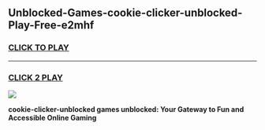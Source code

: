 
## Unblocked-Games-cookie-clicker-unblocked-Play-Free-e2mhf
<h3>
<a href="https://premium76.site?title=cookie-clicker-unblocked&ref=09A">CLICK TO PLAY</a></h3>
<hr>

<h3>
<a href="https://premium76.site?title=cookie-clicker-unblocked&ref=09A">CLICK 2 PLAY</a>
  
</h3>

<a href="https://premium76.site?title=cookie-clicker-unblocked&ref=09A"><img src="https://clearcache.store/games.png"></a>


**cookie-clicker-unblocked games unblocked: Your Gateway to Fun and Accessible Online Gaming**
